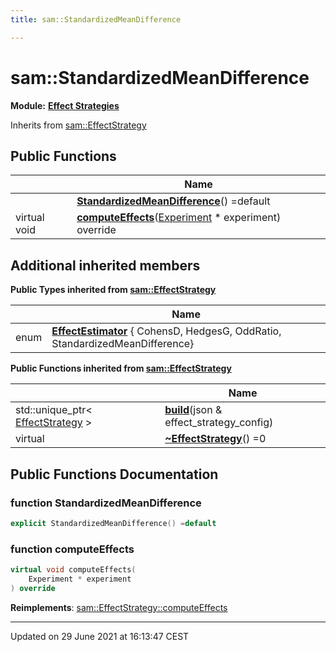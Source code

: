```yaml
---
title: sam::StandardizedMeanDifference

---
```


# sam::StandardizedMeanDifference

**Module:** **[Effect Strategies](/doxygen/Modules/group___effect_strategies/)**



Inherits from [sam::EffectStrategy](/doxygen/Classes/classsam_1_1_effect_strategy/)

## Public Functions

|                | Name           |
| -------------- | -------------- |
| | **[StandardizedMeanDifference](/doxygen/Classes/classsam_1_1_standardized_mean_difference/#function-standardizedmeandifference)**() =default |
| virtual void | **[computeEffects](/doxygen/Classes/classsam_1_1_standardized_mean_difference/#function-computeeffects)**([Experiment](/doxygen/Classes/classsam_1_1_experiment/) * experiment) override |

## Additional inherited members

**Public Types inherited from [sam::EffectStrategy](/doxygen/Classes/classsam_1_1_effect_strategy/)**

|                | Name           |
| -------------- | -------------- |
| enum| **[EffectEstimator](/doxygen/Classes/classsam_1_1_effect_strategy/#enum-effectestimator)** { CohensD, HedgesG, OddRatio, StandardizedMeanDifference} |

**Public Functions inherited from [sam::EffectStrategy](/doxygen/Classes/classsam_1_1_effect_strategy/)**

|                | Name           |
| -------------- | -------------- |
| std::unique_ptr< [EffectStrategy](/doxygen/Classes/classsam_1_1_effect_strategy/) > | **[build](/doxygen/Classes/classsam_1_1_effect_strategy/#function-build)**(json & effect_strategy_config) |
| virtual | **[~EffectStrategy](/doxygen/Classes/classsam_1_1_effect_strategy/#function-~effectstrategy)**() =0 |


## Public Functions Documentation

### function StandardizedMeanDifference

```cpp
explicit StandardizedMeanDifference() =default
```


### function computeEffects

```cpp
virtual void computeEffects(
    Experiment * experiment
) override
```


**Reimplements**: [sam::EffectStrategy::computeEffects](/doxygen/Classes/classsam_1_1_effect_strategy/#function-computeeffects)


-------------------------------

Updated on 29 June 2021 at 16:13:47 CEST